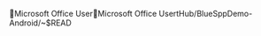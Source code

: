 Microsoft Office User                                 M i c r o s o f t   O f f i c e   U s e r   t H u b / B l u e S p p D e m o - A n d r o i d / ~ $ R E A D 